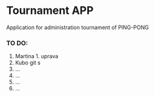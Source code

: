 # Tournament APP

Application for administration tournament of PING-PONG



### TO DO:
1. Martina 1. uprava
2. Kubo git s
3. ...
4. ...
5. ...
6. ...
